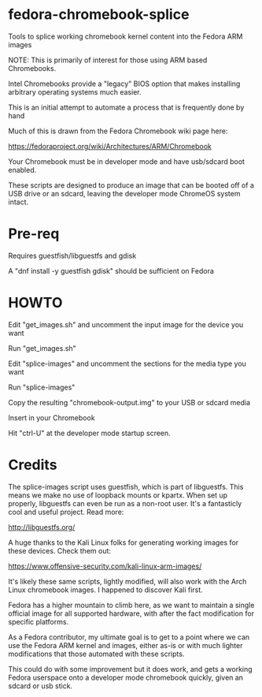 # fedora-chromebook-splice
Tools to splice working chromebook kernel content into the Fedora ARM images

NOTE: This is primarily of interest for those using ARM based Chromebooks.

Intel Chromebooks provide a "legacy" BIOS option that makes installing
arbitrary operating systems much easier.

This is an initial attempt to automate a process that is frequently done by hand

Much of this is drawn from the Fedora Chromebook wiki page here:

https://fedoraproject.org/wiki/Architectures/ARM/Chromebook

Your Chromebook must be in developer mode and have usb/sdcard boot enabled.

These scripts are designed to produce an image that can be booted off of a USB
drive or an sdcard, leaving the developer mode ChromeOS system intact.

# Pre-req

Requires guestfish/libguestfs and gdisk

A "dnf install -y guestfish gdisk" should be sufficient on Fedora


# HOWTO

Edit "get_images.sh" and uncomment the input image for the device you want

Run "get_images.sh"

Edit "splice-images" and uncomment the sections for the media type you want

Run "splice-images"

Copy the resulting "chromebook-output.img" to your USB or sdcard media

Insert in your Chromebook

Hit "ctrl-U" at the developer mode startup screen.

# Credits

The splice-images script uses guestfish, which is part of libguestfs.
This means we make no use of loopback mounts or kpartx.
When set up properly, libguestfs can even be run as a non-root user.
It's a fantasticly cool and useful project.  Read more:

http://libguestfs.org/

A huge thanks to the Kali Linux folks for generating working images for these
devices.  Check them out:

https://www.offensive-security.com/kali-linux-arm-images/

It's likely these same scripts, lightly modified, will also work with the
Arch Linux chromebook images.  I happened to discover Kali first.

Fedora has a higher mountain to climb here, as we want to maintain
a single official image for all supported hardware, with after the fact
modification for specific platforms.

As a Fedora contributor, my ultimate goal is to get to a point where we can
use the Fedora ARM kernel and images, either as-is or with much lighter modifications
that those automated with these scripts. 

This could do with some improvement but it does work, and gets a working Fedora
userspace onto a developer mode chromebook quickly, given an sdcard or usb stick.

